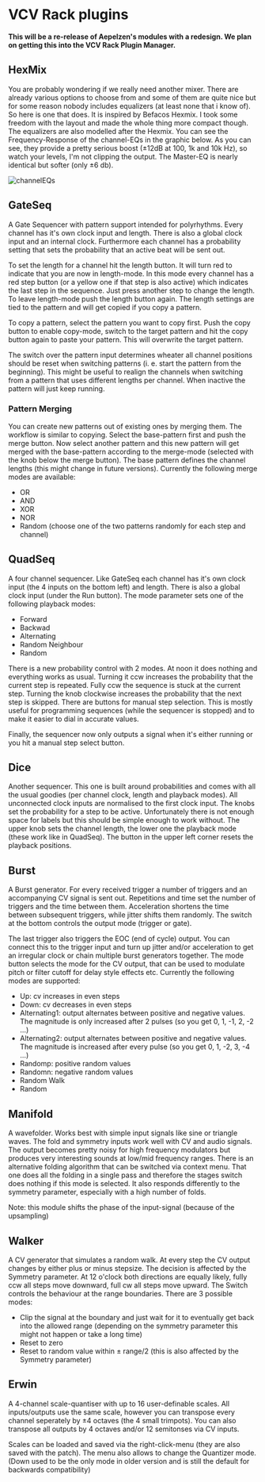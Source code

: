 # VCV Rack plugins

**This will be a re-release of Aepelzen's modules with a redesign. We plan on
getting this into the VCV Rack Plugin Manager.**

<!--
![screenshot](https://github.com/Aepelzen/AepelzensModules/blob/master/images/screenshot.png)
-->

## HexMix

You are probably wondering if we really need another mixer. There are
already various options to choose from and some of them are quite
nice but for some reason nobody includes equalizers (at least none
that i know of). So here is one that does. It is inspired by Befacos
Hexmix. I took some freedom with the layout and made the whole thing
more compact though. The equalizers are also modelled after the
Hexmix. You can see the Frequency-Response of the channel-EQs in the
graphic below. As you can see, they provide a pretty serious boost
(±12dB at 100, 1k and 10k Hz), so watch your levels, I'm not clipping
the output. The Master-EQ is nearly identical but softer (only ±6 db).

![channelEQs](https://github.com/wiqid/repelzen/blob/master/images/hexmixFreqResponse.png)

## GateSeq

A Gate Sequencer with pattern support intended for polyrhythms. Every channel has it's own clock input and length. There is also a global clock input and an internal clock. Furthermore each channel has a probability setting that sets the probability that an active beat will be sent out.

To set the length for a channel hit the length button. It will turn red to indicate that you are now in length-mode. In this mode every channel has a red step button (or a yellow one if that step is also active) which indicates the last step in the sequence. Just press another step to change the length. To leave length-mode push the length button again. The length settings are tied to the pattern and will get copied if you copy a pattern.

To copy a pattern, select the pattern you want to copy first. Push the copy button to enable copy-mode, switch to the target pattern and hit the copy button again to paste your pattern. This will overwrite the target pattern.

The switch over the pattern input determines wheater all channel positions should be reset when switching patterns (i. e. start the pattern from the beginning). This might be useful to realign the channels when switching from a pattern that uses different lengths per channel. When inactive the pattern will just keep running.

### Pattern Merging

You can create new patterns out of existing ones by merging them. The workflow is similar to copying. Select the base-pattern first and push the merge button. Now select another pattern and this new pattern will get merged with the base-pattern according to the merge-mode (selected with the knob below the merge button). The base pattern defines the channel lengths (this might change in future versions). Currently the following merge modes are available:
* OR
* AND
* XOR
* NOR
* Random (choose one of the two patterns randomly for each step and channel)

## QuadSeq

A four channel sequencer. Like GateSeq each channel has it's own clock input
(the 4 inputs on the bottom left) and length. There is also a global clock
input (under the Run button). The mode parameter sets one of the following
playback modes:
* Forward
* Backwad
* Alternating
* Random Neighbour
* Random

There is a new probability control with 2 modes. At noon it does nothing and
everything works as usual. Turning it ccw increases the probability that the
current step is repeated. Fully ccw the sequence is stuck at the current step.
Turning the knob clockwise increases the probability that the next step is
skipped. There are buttons for manual step selection. This is mostly useful
for programming sequences (while the sequencer is stopped) and to make it
easier to dial in accurate values.

Finally, the sequencer now only outputs a signal when it's either running
or you hit a manual step select button.

## Dice

Another sequencer. This one is built around probabilities and comes with all
the usual goodies (per channel clock, length and playback modes). All
unconnected clock inputs are normalised to the first clock input. The knobs
set the probability for a step to be active. Unfortunately there is not enough
space for labels but this should be simple enough to work without. The upper
knob sets the channel length, the lower one the playback mode (these work like
in QuadSeq). The button in the upper left corner resets the playback positions.

## Burst

A Burst generator. For every received trigger a number of triggers and an
accompanying CV signal is sent out. Repetitions and time set the number of
triggers and the time between them. Acceleration shortens the time between
subsequent triggers, while jitter shifts them randomly. The switch at the
bottom controls the output mode (trigger or gate).

The last trigger also triggers the EOC (end of cycle) output. You can connect this to the trigger input and turn up jitter and/or acceleration to get an irregular clock or chain multiple burst generators together.
The mode button selects the mode for the CV output, that can be used to modulate pitch or filter cutoff for delay style effects etc. Currently the following modes are supported:
* Up: cv increases in even steps
* Down: cv decreases in even steps
* Alternating1: output alternates between positive and negative values. The magnitude is only increased after 2 pulses (so you get 0, 1, -1, 2, -2 ...)
* Alternating2: output alternates between positive and negative values. The magnitude is increased after every pulse (so you get 0, 1, -2, 3, -4 ...)
* Randomp: positive random values
* Randomn: negative  random values
* Random Walk
* Random


## Manifold

A wavefolder. Works best with simple input signals like sine or triangle waves. The fold and symmetry inputs work well with CV and audio signals. The output becomes pretty noisy for high frequency modulators but produces very interesting sounds at low/mid frequency ranges. There is an alternative folding algorithm that can be switched via context menu. That one does all the folding in a single pass and therefore the stages switch does nothing if this mode is selected. It also responds differently to the symmetry parameter, especially with a high number of folds.

Note: this module shifts the phase of the input-signal (because of the upsampling)

## Walker

A CV generator that simulates a random walk. At every step the CV output changes by either plus or minus stepsize. The decision is affected by the Symmetry parameter. At 12 o'clock both directions are equally likely, fully ccw all steps move downward, full cw all steps move upward. The Switch controls the behaviour at the range boundaries. There are 3 possible modes:
* Clip the signal at the boundary and just wait for it to eventually get back into the allowed range (depending on the symmetry parameter this might not happen or take a long time)
* Reset to zero
* Reset to random value within ± range/2 (this is also affected by the Symmetry parameter)

## Erwin

A 4-channel scale-quantiser with up to 16 user-definable scales. All inputs/outputs use the same scale, however you can transpose every channel seperately by ±4 octaves (the 4 small trimpots). You can also transpose all outputs by 4 octaves and/or 12 semitonses via CV inputs.

Scales can be loaded and saved via the right-click-menu (they are also saved with the patch). The menu also allows to change the Quantizer mode. (Down used to be the only mode in older version and is still the default for backwards compatibility)
